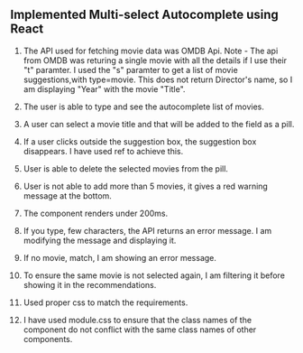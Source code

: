 ## Implemented Multi-select Autocomplete using React


1.	The API used for fetching movie data was OMDB Api. 
Note - The api from OMDB was returing a single movie with all the details if I use their "t" paramter. I used the "s" paramter to get a list of movie suggestions,with type=movie. This does not return Director's name, so I am displaying "Year" with the movie "Title".
 
2.	The user is able to type and see the autocomplete list of movies.
 
3.	A user can select a movie title and that will be added to the field as a pill.
 
4. If a user clicks outside the suggestion box, the suggestion box disappears. I have used ref to achieve this.

5. User is able to delete the selected movies from the pill.

6. User is not able to add more than 5 movies, it gives a red warning message at the bottom.
 
7. The component renders under 200ms.

8. If you type, few characters, the API returns an error message. I am modifying the message and displaying it.
 
9. If no movie, match, I am showing an error message.
 
10. To ensure the same movie is not selected again, I am filtering it before showing it in the recommendations.

11. Used proper css to match the requirements.

12. I have used module.css to ensure that the class names of the component do not conflict with the same class names of other components.
